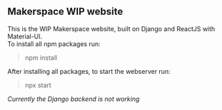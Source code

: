 ## Makerspace WIP website

This is the WIP Makerspace website, built on Django and ReactJS with Material-UI.   
To install all npm packages run:
> npm install

After installing all packages, to start the webserver run:
> npx start
   
*Currently the Django backend is not working*